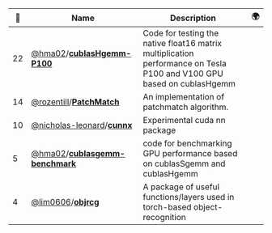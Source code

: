 |:star2: | Name | Description | 🌍|
|---|---|---|---|
|22|[@hma02](https://github.com/hma02)/[**cublasHgemm-P100**](https://github.com/hma02/cublasHgemm-P100)|Code for testing the native float16 matrix multiplication performance on Tesla P100 and V100 GPU based on cublasHgemm||
|14|[@rozentill](https://github.com/rozentill)/[**PatchMatch**](https://github.com/rozentill/PatchMatch)|An implementation of patchmatch algorithm.||
|10|[@nicholas-leonard](https://github.com/nicholas-leonard)/[**cunnx**](https://github.com/nicholas-leonard/cunnx)|Experimental cuda nn package||
|5|[@hma02](https://github.com/hma02)/[**cublasgemm-benchmark**](https://github.com/hma02/cublasgemm-benchmark)|code for benchmarking GPU performance based on cublasSgemm and cublasHgemm||
|4|[@lim0606](https://github.com/lim0606)/[**objrcg**](https://github.com/lim0606/objrcg)|A package of useful functions/layers used in torch-based object-recognition||

